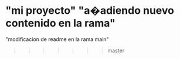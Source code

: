 "mi proyecto"
"a�adiendo nuevo contenido en la rama"
=======
"modificacion de readme en la rama main"
>>>>>>> master
